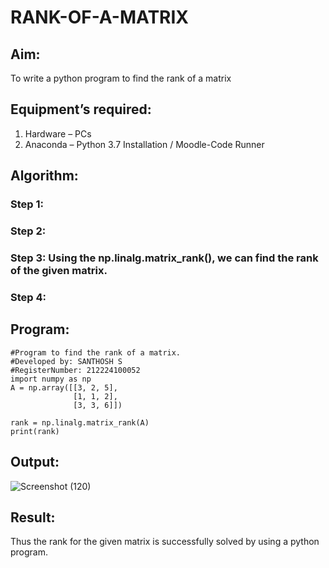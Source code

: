# RANK-OF-A-MATRIX
## Aim:
To write a python program to find the rank of a matrix
## Equipment’s required:
1. 	Hardware – PCs
2. 	Anaconda – Python 3.7 Installation / Moodle-Code Runner
## Algorithm:
### Step 1: 
### Step 2: 
### Step 3: Using the np.linalg.matrix_rank(), we can find the rank of the given matrix.
### Step 4: 
## Program:
```
#Program to find the rank of a matrix.
#Developed by: SANTHOSH S
#RegisterNumber: 212224100052
import numpy as np
A = np.array([[3, 2, 5], 
              [1, 1, 2], 
              [3, 3, 6]])

rank = np.linalg.matrix_rank(A)
print(rank)
```
## Output:
![Screenshot (120)](https://github.com/user-attachments/assets/90604e84-ecc7-487a-bde2-6a9036bbbb8d)

## Result:
Thus the rank for the given matrix is successfully solved by  using a python program.

